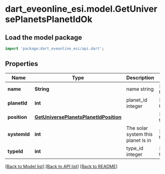 # dart_eveonline_esi.model.GetUniversePlanetsPlanetIdOk

## Load the model package
```dart
import 'package:dart_eveonline_esi/api.dart';
```

## Properties
Name | Type | Description | Notes
------------ | ------------- | ------------- | -------------
**name** | **String** | name string | [default to null]
**planetId** | **int** | planet_id integer | [default to null]
**position** | [**GetUniversePlanetsPlanetIdPosition**](GetUniversePlanetsPlanetIdPosition.md) |  | [default to null]
**systemId** | **int** | The solar system this planet is in | [default to null]
**typeId** | **int** | type_id integer | [default to null]

[[Back to Model list]](../README.md#documentation-for-models) [[Back to API list]](../README.md#documentation-for-api-endpoints) [[Back to README]](../README.md)


